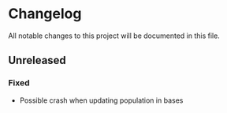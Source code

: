 # Changelog
All notable changes to this project will be documented in this file.

## Unreleased

### Fixed
- Possible crash when updating population in bases
